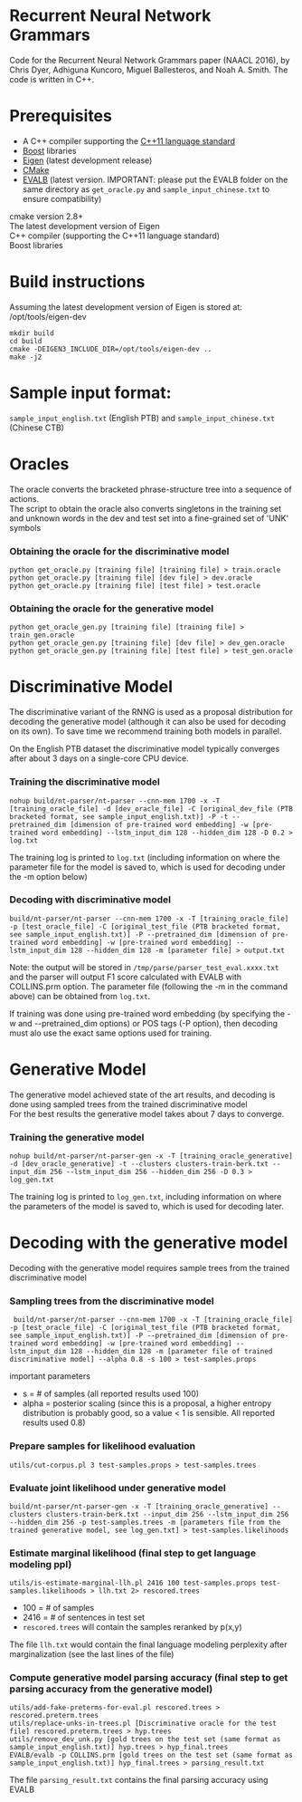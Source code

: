 # Recurrent Neural Network Grammars
Code for the Recurrent Neural Network Grammars paper (NAACL 2016), by Chris Dyer, Adhiguna Kuncoro, Miguel Ballesteros, and Noah A. Smith. The code is written in C++.

# Prerequisites
 * A C++ compiler supporting the [C++11 language standard](https://en.wikipedia.org/wiki/C%2B%2B11) 
 * [Boost](http://www.boost.org/) libraries
 * [Eigen](http://eigen.tuxfamily.org) (latest development release)
 * [CMake](http://www.cmake.org/)
 * [EVALB](http://nlp.cs.nyu.edu/evalb/) (latest version. IMPORTANT: please put the EVALB folder on the same directory as `get_oracle.py` and `sample_input_chinese.txt` to ensure compatibility)

cmake version 2.8+   
The latest development version of Eigen   
C++ compiler (supporting the C++11 language standard)   
Boost libraries

# Build instructions
Assuming the latest development version of Eigen is stored at: /opt/tools/eigen-dev 

    mkdir build
    cd build
    cmake -DEIGEN3_INCLUDE_DIR=/opt/tools/eigen-dev ..
    make -j2

    
# Sample input format: 
`sample_input_english.txt` (English PTB) and `sample_input_chinese.txt` (Chinese CTB)

# Oracles
The oracle converts the bracketed phrase-structure tree into a sequence of actions.     
The script to obtain the oracle also converts singletons in the training set and unknown words in the dev and test set into a fine-grained set of 'UNK' symbols 

### Obtaining the oracle for the discriminative model
    python get_oracle.py [training file] [training file] > train.oracle
    python get_oracle.py [training file] [dev file] > dev.oracle
    python get_oracle.py [training file] [test file] > test.oracle

### Obtaining the oracle for the generative model
    python get_oracle_gen.py [training file] [training file] > train_gen.oracle
    python get_oracle_gen.py [training file] [dev file] > dev_gen.oracle
    python get_oracle_gen.py [training file] [test file] > test_gen.oracle

# Discriminative Model
The discriminative variant of the RNNG is used as a proposal distribution for decoding the generative model (although it can also be used for decoding on its own). To save time we recommend training both models in parallel.      
     
On the English PTB dataset the discriminative model typically converges after about 3 days on a single-core CPU device. 

### Training the discriminative model

    nohup build/nt-parser/nt-parser --cnn-mem 1700 -x -T [training_oracle_file] -d [dev_oracle_file] -C [original_dev_file (PTB bracketed format, see sample_input_english.txt)] -P -t --pretrained_dim [dimension of pre-trained word embedding] -w [pre-trained word embedding] --lstm_input_dim 128 --hidden_dim 128 -D 0.2 > log.txt

The training log is printed to `log.txt` (including information on where the parameter file for the model is saved to, which is used for decoding under the -m option below)

### Decoding with discriminative model

    build/nt-parser/nt-parser --cnn-mem 1700 -x -T [training_oracle_file] -p [test_oracle_file] -C [original_test_file (PTB bracketed format, see sample_input_english.txt)] -P --pretrained_dim [dimension of pre-trained word embedding] -w [pre-trained word embedding] --lstm_input_dim 128 --hidden_dim 128 -m [parameter file] > output.txt

Note: the output will be stored in `/tmp/parse/parser_test_eval.xxxx.txt` and the parser will output F1 score calculated with EVALB with COLLINS.prm option. The parameter file (following the -m in the command above) can be obtained from `log.txt`.       

If training was done using pre-trained word embedding (by specifying the -w and --pretrained\_dim options) or POS tags (-P option), then decoding must alo use the exact same options used for training.

# Generative Model
The generative model achieved state of the art results, and decoding is done using sampled trees from the trained discriminative model     
For the best results the generative model takes about 7 days to converge.

### Training the generative model
    nohup build/nt-parser/nt-parser-gen -x -T [training_oracle_generative] -d [dev_oracle_generative] -t --clusters clusters-train-berk.txt --input_dim 256 --lstm_input_dim 256 --hidden_dim 256 -D 0.3 > log_gen.txt

The training log is printed to `log_gen.txt`, including information on where the parameters of the model is saved to, which is used for decoding later.

# Decoding with the generative model
Decoding with the generative model requires sample trees from the trained discriminative model

### Sampling trees from the discriminative model
     build/nt-parser/nt-parser --cnn-mem 1700 -x -T [training_oracle_file] -p [test_oracle_file] -C [original_test_file (PTB bracketed format, see sample_input_english.txt)] -P --pretrained_dim [dimension of pre-trained word embedding] -w [pre-trained word embedding] --lstm_input_dim 128 --hidden_dim 128 -m [parameter file of trained discriminative model] --alpha 0.8 -s 100 > test-samples.props 

important parameters

 * s = # of samples (all reported results used 100)
 * alpha = posterior scaling (since this is a proposal, a higher entropy distribution is probably good, so a value < 1 is sensible. All reported results used 0.8)

### Prepare samples for likelihood evaluation

    utils/cut-corpus.pl 3 test-samples.props > test-samples.trees

### Evaluate joint likelihood under generative model

    build/nt-parser/nt-parser-gen -x -T [training_oracle_generative] --clusters clusters-train-berk.txt --input_dim 256 --lstm_input_dim 256 --hidden_dim 256 -p test-samples.trees -m [parameters file from the trained generative model, see log_gen.txt] > test-samples.likelihoods

### Estimate marginal likelihood (final step to get language modeling ppl)

    utils/is-estimate-marginal-llh.pl 2416 100 test-samples.props test-samples.likelihoods > llh.txt 2> rescored.trees

 * 100 = # of samples
 * 2416 = # of sentences in test set
 * `rescored.trees` will contain the samples reranked by p(x,y)
      
The file `llh.txt` would contain the final language modeling perplexity after marginalization (see the last lines of the file)

### Compute generative model parsing accuracy (final step to get parsing accuracy from the generative model)

    utils/add-fake-preterms-for-eval.pl rescored.trees > rescored.preterm.trees
    utils/replace-unks-in-trees.pl [Discriminative oracle for the test file] rescored.preterm.trees > hyp.trees    
    utils/remove_dev_unk.py [gold trees on the test set (same format as sample_input_english.txt)] hyp.trees > hyp_final.trees
    EVALB/evalb -p COLLINS.prm [gold trees on the test set (same format as sample_input_english.txt)] hyp_final.trees > parsing_result.txt

The file `parsing_result.txt` contains the final parsing accuracy using EVALB

